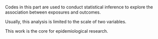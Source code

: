 Codes in this part are used to conduct statistical inference to explore the association between exposures and outcomes.

Usually, this analysis is limited to the scale of two variables.

This work is the core for epidemiological research.
